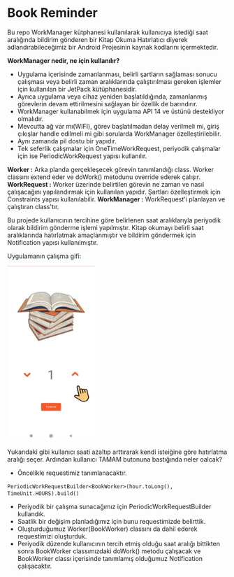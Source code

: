 # Book Reminder

Bu repo WorkManager kütphanesi kullanılarak kullanıcıya istediği saat aralığında bildirim gönderen bir Kitap Okuma Hatırlatıcı diyerek adlandırabileceğimiz bir Android Projesinin kaynak kodlarını içermektedir.

**WorkManager nedir, ne için kullanılır?**

- Uygulama içerisinde zamanlanması, belirli şartların sağlaması sonucu çalışması veya belirli zaman aralıklarında çalıştırılması gereken işlemler için kullanılan bir JetPack kütüphanesidir.
- Ayrıca uygulama veya cihaz yeniden başlatıldığında, zamanlanmış görevlerin devam ettirilmesini sağlayan bir özellik de barındırır.
- WorkManager kullanabilmek için uygulama API 14 ve üstünü destekliyor olmalıdır.
- Mevcutta ağ var mı(WIFI), görev başlatılmadan delay verilmeli mi, giriş çıkışlar handle edilmeli mi gibi sorularda WorkManager özelleştirilebilir.
- Aynı zamanda pil dostu bir yapıdır.
- Tek seferlik çalışmalar için OneTimeWorkRequest, periyodik çalışmalar için ise PeriodicWorkRequest yapısı kullanılır.

**Worker :** Arka planda gerçekleşecek görevin tanımlandığı class. Worker classını extend eder ve doWork() metodunu override ederek çalışır.
**WorkRequest :** Worker üzerinde belirtilen görevin ne zaman ve nasıl çalışacağını yapılandırmak için kullanılan yapıdır. Şartları özelleştirmek için Constraints yapısı kullanılabilir.
**WorkManager :** WorkRequest'i planlayan ve çalıştıran class'tır.

Bu projede kullanıcının tercihine göre belirlenen saat aralıklarıyla periyodik olarak bildirim gönderme işlemi yapılmıştır. Kitap okumayı belirli saat aralıklarında hatırlatmak amaçlanmıştır ve bildirim göndermek için Notification yapısı kullanılmıştır.

Uygulamanın çalışma gifi:

<img src="https://github.com/pelsinkaplan/WorkManager/blob/master/book_reminder_gif.gif" width="200" height="400">


Yukarıdaki gibi kullanıcı saati azaltıp arttırarak kendi isteiğine göre hatırlatma aralığı seçer. Ardından kullanıcı TAMAM butonuna bastığında neler oalcak?
- Öncelikle requestimiz tanımlanacaktır.
```
PeriodicWorkRequestBuilder<BookWorker>(hour.toLong(), TimeUnit.HOURS).build()
```
- Periyodik bir çalışma sunacağımız için PeriodicWorkRequestBuilder kullandık.
- Saatlik bir değişim planladığımız için bunu requestimizde belirttik. 
- Oluşturduğumuz Worker(BookWorker) classını da dahil ederek requestimizi oluşturduk.
- Periyodik düzende kullanıcının tercih etmiş olduğu saat aralığı bittikten sonra BookWorker classımızdaki doWork() metodu çalışacak ve BookWorker classı içerisinde tanımlamış olduğumuz Notification çalışacaktır.



